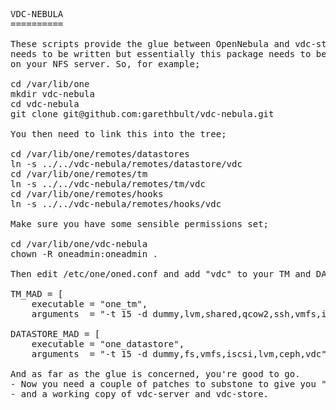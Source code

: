 <pre>VDC-NEBULA
==========

These scripts provide the glue between OpenNebula and vdc-store. More documentation 
needs to be written but essentially this package needs to be cloned into /var/lib/one
on your NFS server. So, for example;

cd /var/lib/one
mkdir vdc-nebula
cd vdc-nebula
git clone git@github.com:garethbult/vdc-nebula.git

You then need to link this into the tree;

cd /var/lib/one/remotes/datastores
ln -s ../../vdc-nebula/remotes/datastore/vdc
cd /var/lib/one/remotes/tm
ln -s ../../vdc-nebula/remotes/tm/vdc
cd /var/lib/one/remotes/hooks
ln -s ../../vdc-nebula/remotes/hooks/vdc

Make sure you have some sensible permissions set;

cd /var/lib/one/vdc-nebula
chown -R oneadmin:oneadmin .

Then edit /etc/one/oned.conf and add "vdc" to your TM and DATASTORE drivers, for example;

TM_MAD = [
    executable = "one_tm",
    arguments  = "-t 15 -d dummy,lvm,shared,qcow2,ssh,vmfs,iscsi,ceph,vdc" ]

DATASTORE_MAD = [
    executable = "one_datastore",
    arguments  = "-t 15 -d dummy,fs,vmfs,iscsi,lvm,ceph,vdc"]

And as far as the glue is concerned, you're good to go.
- Now you need a couple of patches to substone to give you "vdc" as a datastore type,
- and a working copy of vdc-server and vdc-store.
</PRE>
